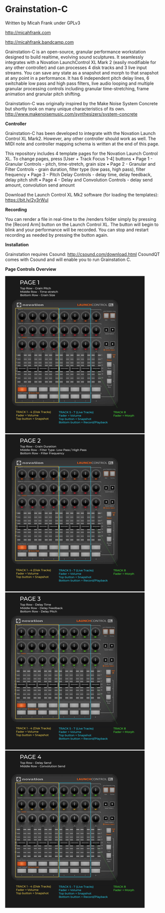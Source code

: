 # Grainstation-C

Written by Micah Frank under GPLv3

<http://micahfrank.com>

<http://micahfrank.bandcamp.com>

Grainstation-C is an open-source, granular performance workstation designed to build realtime, evolving sound sculptures. It seamlessly integrates with a Novation LaunchControl XL Mark 2 (easily modifiable for any other controller) and can processes 4 disk tracks and 3 live input streams. You can save any state as a snapshot and morph to that snapshot at any point in a performance. It has 6 independent pitch delay lines, 6 switchable low pass and high pass filters, live audio looping and multiple granular processing controls including granular time-stretching, frame animation and granular pitch shifting.

Grainstation-C was originally inspired by the Make Noise System Concrete but shortly took on many unique characteristics of its own. http://www.makenoisemusic.com/synthesizers/system-concrete

**Controller**

Grainstation-C has been developed to integrate with the Novation Launch Control XL Mark2. However, any other controller should work as well. The MIDI note and controller mapping schema is written at the end of this page.

This repository includes 4 template pages for the Novation Launch Control XL. To change pages, press [User + Track Focus 1-4] buttons
• Page 1 - Granular Controls - pitch, time-stretch, grain size
• Page 2 - Granular and Filter Controls - grain duration, filter type (low pass, high pass), filter frequency
• Page 3 - Pitch Delay Controls - delay time, delay feedback, delay pitch shift
• Page 4 - Delay and Convolution Controls - delay send amount, convolution send amount

Download the Launch Control XL Mk2 software (for loading the templates): https://bit.ly/2y3rWul

**Recording**

You can render a file in real-time to the /renders folder simply by pressing the [Record Arm] button on the Launch Control XL. The button will begin to blink and your performance will be recorded. You can stop and restart recording as needed by pressing the button again.

**Installation**

Grainstation requires Csound: http://csound.com/download.html CsoundQT comes with Csound and will enable you to run Grainstation C.

**Page Controls Overview**

<img src= "https://github.com/chronopolis5k/Grainstation-C/blob/master/LaunchControl%20XL%20Templates/Page_Overviews/Page1.jpg" width="450" height="507">
<img src= "https://github.com/chronopolis5k/Grainstation-C/blob/master/LaunchControl%20XL%20Templates/Page_Overviews/Page2.jpg" width="450" height="507">
<img src= "https://github.com/chronopolis5k/Grainstation-C/blob/master/LaunchControl%20XL%20Templates/Page_Overviews/Page3.jpg" width="450" height="507">
<img src= "https://github.com/chronopolis5k/Grainstation-C/blob/master/LaunchControl%20XL%20Templates/Page_Overviews/Page4.jpg" width="450" height="507">

